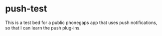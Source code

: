 push-test
=========

This is a test bed for a public phonegaps app that uses push notifications, so that I can learn the push plug-ins. 
